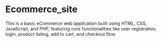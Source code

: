 # Ecommerce_site
This is a basic eCommerce web application built using HTML, CSS, JavaScript, and PHP, featuring core functionalities like user registration, login, product listing, add to cart, and checkout flow.
